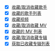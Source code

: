 * [x] [收藏/取消收藏歌手](https://neteasecloudmusicapi.vercel.app/#/?id=收藏取消收藏歌手)
* [x] [收藏的歌手列表](https://neteasecloudmusicapi.vercel.app/#/?id=收藏的歌手列表)
* [x] [收藏视频](https://neteasecloudmusicapi.vercel.app/#/?id=收藏视频)
* [x] [收藏/取消收藏 MV](https://neteasecloudmusicapi.vercel.app/#/?id=收藏取消收藏-mv)
* [x] [收藏的 MV 列表](https://neteasecloudmusicapi.vercel.app/#/?id=收藏的-mv-列表)
* [x] [收藏/取消收藏专辑](https://neteasecloudmusicapi.vercel.app/#/?id=收藏取消收藏专辑)
* [x] [获取已收藏专辑列表](https://neteasecloudmusicapi.vercel.app/#/?id=获取已收藏专辑列表)